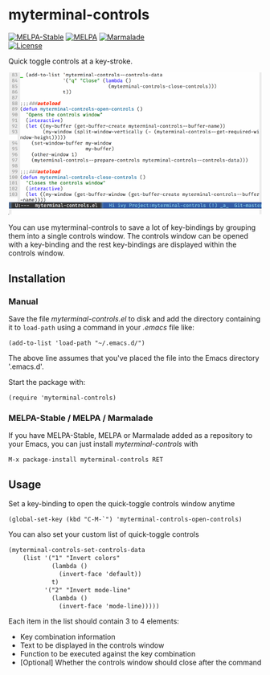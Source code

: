 # myterminal-controls

[![MELPA-Stable](http://stable.melpa.org/packages/myterminal-controls-badge.svg)](http://stable.melpa.org/#/myterminal-controls)
[![MELPA](http://melpa.org/packages/myterminal-controls-badge.svg)](http://melpa.org/#/myterminal-controls)
[![Marmalade](https://img.shields.io/badge/marmalade-available-8A2A8B.svg)](https://marmalade-repo.org/packages/myterminal-controls)  
[![License](https://img.shields.io/badge/LICENSE-GPL%20v3.0-blue.svg)](https://www.gnu.org/licenses/gpl.html)

Quick toggle controls at a key-stroke.

![Demo](images/demo.gif)

You can use myterminal-controls to save a lot of key-bindings by grouping them into a single controls window. The controls window can be opened with a key-binding and the rest key-bindings are displayed within the controls window.

## Installation

### Manual

Save the file *myterminal-controls.el* to disk and add the directory containing it to `load-path` using a command in your *.emacs* file like:

    (add-to-list 'load-path "~/.emacs.d/")

The above line assumes that you've placed the file into the Emacs directory '.emacs.d'.

Start the package with:

    (require 'myterminal-controls)

### MELPA-Stable / MELPA / Marmalade

If you have MELPA-Stable, MELPA or Marmalade added as a repository to your Emacs, you can just install *myterminal-controls* with

    M-x package-install myterminal-controls RET

## Usage

Set a key-binding to open the quick-toggle controls window anytime

    (global-set-key (kbd "C-M-`") 'myterminal-controls-open-controls)

You can also set your custom list of quick-toggle controls

    (myterminal-controls-set-controls-data
        (list '("1" "Invert colors"
                (lambda ()
                  (invert-face 'default))
                t)
              '("2" "Invert mode-line"
                (lambda ()
                  (invert-face 'mode-line)))))

Each item in the list should contain 3 to 4 elements:

* Key combination information
* Text to be displayed in the controls window
* Function to be executed against the key combination
* [Optional] Whether the controls window should close after the command

